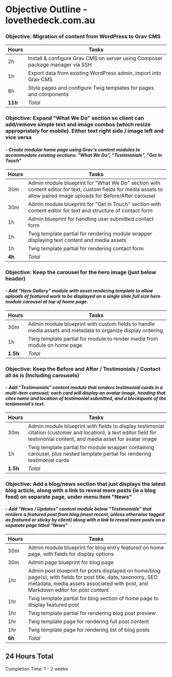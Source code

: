 Objective Outline - lovethedeck.com.au
===

### Objective: **Migration of content from WordPress to Grav CMS**

| Hours | Tasks |
| ----- | ----- |
| 2h | Install & configure Grav CMS on server using Composer package manager via SSH |
| 1h | Export data from existing WordPress admin, import into Grav CMS |
| 8h | Style pages and configure Twig templates for pages and components |
| **11h** | *Total* |


### Objective: **Expand "What We Do" section so client can add/remove simple text and image combos (which resize appropriately for mobile). Either text right side / image left and vice versa**
#### - *Create modular home page using Grav's content modules to accommodate existing sections: "What We Do", "Testimonials", "Get In Touch"*
| Hours | Tasks |
| ----- | ----- |
| 30m | Admin module blueprint for "What We Do" section with content editor for text, custom fields for media assets to allow paired image uploads for Before/After carousel |
| 30m | Admin module blueprint for "Get in Touch" section with content editor for text and structure of contact form |
| 1h | Admin blueprint for handling user submitted contact form |
| 1h | Twig template partial for rendering module wrapper displaying text content and media assets |
| 1h | Twig template partial for rendering contact form |
| **4h** | *Total* |


### Objective: **Keep the carousel for the hero image (just below header)**
#### - *Add "Hero Gallery" module with asset rendering template to allow uploads of featured work to be displayed on a single slide full size hero module carousel at top of home page.*
| Hours | Tasks |
| ----- | ----- |
| 30m | Admin module blueprint with custom fields to handle media assets and metadata to organize display ordering |
| 1h | Twig template partial for module to render media from module on home page |
| **1.5h** | *Total* |


### Objective: **Keep the Before and After / Testimonials / Contact all as is (Including carousels)**
#### - *Add "Testimonials" content module that renders testimonial cards in a multi-item carousel; each card will display an avatar image, heading that cites name and location of testimonial submitted, and a blockquote of the testimonial's text.*
| Hours | Tasks |
| ----- | ----- |
| 30m | Admin module blueprint with fields to display testimonial citation (customer and location), a text editor field for testimonial content, and media asset for avatar image |
| 1h | Twig template partial for module wrapper containing carousel, plus nested template partial for rendering testimonial cards |
| **1.5h** | *Total* |


### Objective: **Add a blog/news section that just displays the latest blog article, along with a link to reveal more posts (ie a blog feed) on separate page, under menu item "News"**
#### - *Add "News / Updates" content module below "Testimonials" that renders a featured post from blog (most recent, unless otherwise tagged as featured or sticky by client) along with a link to reveal more posts on a separate page titled "News"*
| Hours | Tasks |
| ----- | ----- |
| 30m | Admin module blueprint for blog entry featured on home page, with fields for display options |
| 30m | Admin page blueprint for blog page |
| 1hr | Admin post blueprint for posts displayed on home/blog page(s), with fields for post title, date, taxonomy, SEO metadata, media assets associated with post, and Markdown editor for post content |
| 1hr | Twig template partial for blog section of home page to display featured post |
| 1hr | Twig template partial for rendering blog post preview |
| 1hr | Twig template page for rendering full post content |
| 1hr | Twig template page for rendering list of blog posts |
| **6h** | *Total* |

## 24 Hours Total
Completion Time: 1 - 2 weeks
